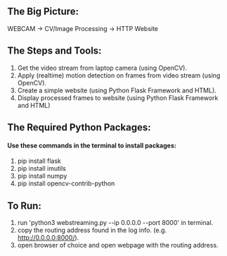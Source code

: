 ## The Big Picture:

WEBCAM -> CV/Image Processing -> HTTP Website


## The Steps and Tools:

1) Get the video stream from laptop camera (using OpenCV).
2) Apply (realtime) motion detection on frames from video stream (using OpenCV).
3) Create a simple website (using Python Flask Framework and HTML).
4) Display processed frames to website (using Python Flask Framework and HTML)


## The Required Python Packages:
#### Use these commands in the terminal to install packages:

1) pip install flask
2) pip install imutils
3) pip install numpy
4) pip install opencv-contrib-python


## To Run:

1) run 'python3 webstreaming.py --ip 0.0.0.0 --port 8000' in terminal.
2) copy the routing address found in the log info. (e.g. http://0.0.0.0:8000/).
3) open browser of choice and open webpage with the routing address.

